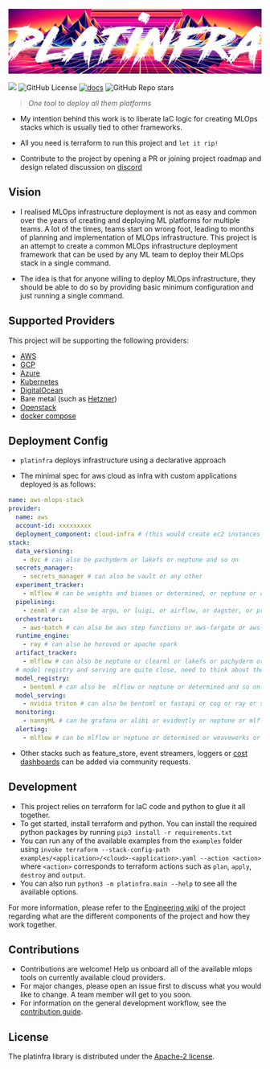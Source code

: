 ![Banner Logo](docs/_images/platinfra-logo.png)

[![](https://img.shields.io/pypi/v/platinfra)](https://pypi.org/project/platinfra)
![GitHub License](https://img.shields.io/github/license/platinfra/platinfra?color=orange)
[![docs](https://img.shields.io/badge/docs-latest-orange)](https://platinfra.github.io/)
![GitHub Repo stars](https://img.shields.io/github/stars/platinfra/platinfra)

> _One tool to deploy all them platforms_

- My intention behind this work is to liberate IaC logic for creating MLOps stacks which is usually tied to other frameworks.

- All you need is terraform to run this project and `let it rip!`

- Contribute to the project by opening a PR or joining project roadmap and design related discussion on [discord](https://discord.gg/P49NPVNj)


## Vision

- I realised MLOps infrastructure deployment is not as easy and common over the years of creating and deploying ML platforms for multiple teams. A lot of the times, teams start on wrong foot, leading to months of planning and implementation of MLOps infrastructure. This project is an attempt to create a common MLOps infrastructure deployment framework that can be used by any ML team to deploy their MLOps stack in a single command.

- The idea is that for anyone willing to deploy MLOps infrastructure, they should be able to do so by providing basic minimum configuration and just running a single command.

## Supported Providers

This project will be supporting the following providers:

- [AWS](https://aws.amazon.com/)
- [GCP](https://cloud.google.com/)
- [Azure](https://azure.microsoft.com/en-us)
- [Kubernetes](https://kubernetes.io/)
- [DigitalOcean](https://www.digitalocean.com/)
- Bare metal (such as [Hetzner](https://www.hetzner.com/de))
- [Openstack](https://www.openstack.org/)
- [docker compose](https://docs.docker.com/compose/)

## Deployment Config

- `platinfra` deploys infrastructure using a declarative approach

- The minimal spec for aws cloud as infra with custom applications deployed is as follows:

```yaml
name: aws-mlops-stack
provider:
  name: aws
  account-id: xxxxxxxxx
  deployment_component: cloud-infra # (this would create ec2 instances and then deploy applications on it)
stack:
  data_versioning:
    - dvc # can also be pachyderm or lakefs or neptune and so on
  secrets_manager:
    - secrets_manager # can also be vault or any other
  experiment_tracker:
    - mlflow # can be weights and biases or determined, or neptune or clearml and so on...
  pipelining:
    - zenml # can also be argo, or luigi, or airflow, or dagster, or prefect or flyte or kubeflow and so on...
  orchestrator:
    - aws-batch # can also be aws step functions or aws-fargate or aws-eks or azure-aks and so on...
  runtime_engine:
    - ray # can also be horovod or apache spark
  artifact_tracker:
    - mlflow # can also be neptune or clearml or lakefs or pachyderm or determined or wandb and so on...
  # model registry and serving are quite close, need to think about them...
  model_registry:
    - bentoml # can also be  mlflow or neptune or determined and so on...
  model_serving:
    - nvidia triton # can also be bentoml or fastapi or cog or ray or seldoncore or tf serving
  monitoring:
    - nannyML # can be grafana or alibi or evidently or neptune or mlflow or prometheus or weaveworks and so on...
  alerting:
    - mlflow # can be mlflow or neptune or determined or weaveworks or prometheus or grafana and so on...
```

- Other stacks such as feature_store, event streamers, loggers or [cost dashboards](https://www.nebuly.com/) can be added via community requests.

## Development

- This project relies on terraform for IaC code and python to glue it all together.
- To get started, install terraform and python. You can install the required python packages by running `pip3 install -r requirements.txt`
- You can run any of the available examples from the `examples` folder using `invoke terraform --stack-config-path examples/<application>/<cloud>-<application>.yaml --action <action>` where `<action>` corresponds to terraform actions such as `plan`, `apply`, `destroy` and `output`.
- You can also run `python3 -m platinfra.main --help` to see all the available options.

For more information, please refer to the [Engineering wiki](https://platinfra.github.io/) of the project regarding what are the different components of the project and how they work together.

## Contributions

- Contributions are welcome! Help us onboard all of the available mlops tools on currently available cloud providers.
- For major changes, please open an issue first to discuss what you would like to change. A team member will get to you soon.
- For information on the general development workflow, see the [contribution guide](CONTRIBUTING.md).


## License

The platinfra library is distributed under the [Apache-2 license](https://github.com/platinfra/platinfra/blob/main/LICENSE).
